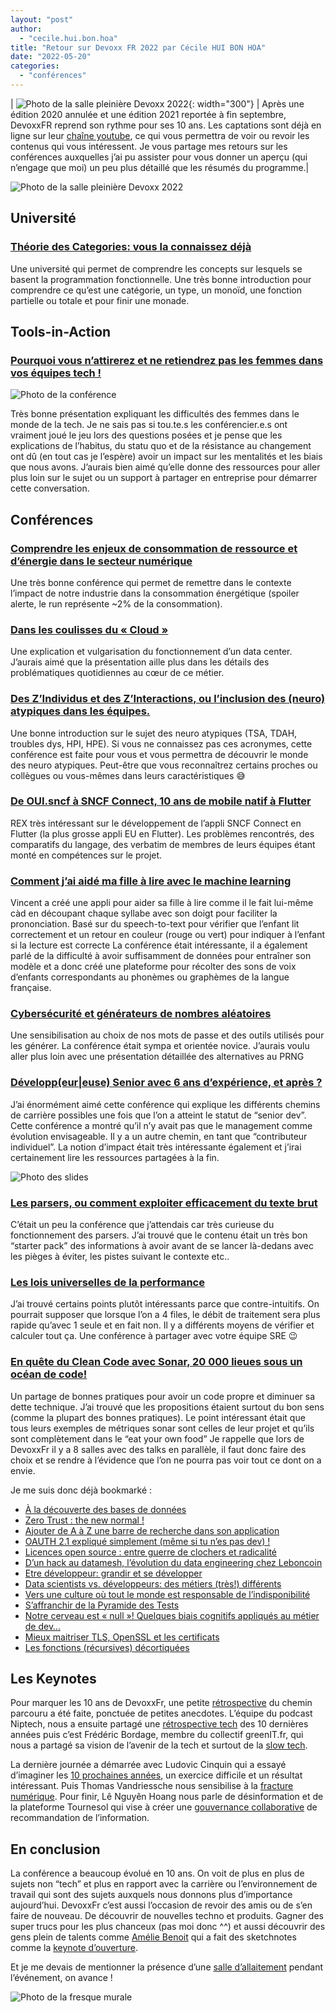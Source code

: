 ```yaml
---
layout: "post"
author:
  - "cecile.hui.bon.hoa"
title: "Retour sur Devoxx FR 2022 par Cécile HUI BON HOA"
date: "2022-05-20"
categories:
  - "conférences"
---
```


| ![Photo de la salle pleinière Devoxx 2022](/assets/2022/05/2022-05-20-devoxx-france-par-cecile/devoxx1.jpg){: width="300"} | Après une édition 2020 annulée et une édition 2021 reportée à fin septembre, DevoxxFR reprend son rythme pour ses 10 ans. Les captations sont déjà en ligne sur leur [chaîne youtube](https://www.youtube.com/c/DevoxxFRvideos/playlists), ce qui vous permettra de voir ou revoir les contenus qui vous intéressent. Je vous partage mes retours sur les conférences auxquelles j’ai pu assister pour vous donner un aperçu (qui n’engage que moi) un peu plus détaillé que les résumés du programme.|


![Photo de la salle pleinière Devoxx 2022](/assets/2022/05/2022-05-20-devoxx-france-par-cecile/devoxx1.jpg)

## Université

### [Théorie des Categories: vous la connaissez déjà](https://youtu.be/DFZ7arg1XFc)

Une université qui permet de comprendre les concepts sur lesquels se basent la programmation fonctionnelle. Une très bonne introduction pour comprendre ce qu’est une catégorie, un type, un monoïd, une fonction partielle ou totale et pour finir une monade. 

## Tools-in-Action

### [Pourquoi vous n’attirerez et ne retiendrez pas les femmes dans vos équipes tech !](https://youtu.be/6g0quTQqpr8)

![Photo de la conférence](/assets/2022/05/2022-05-20-devoxx-france-par-cecile/devoxx2.jpg)

Très bonne présentation expliquant les difficultés des femmes dans le monde de la tech.
Je ne sais pas si tou.te.s les conférencier.e.s ont vraiment joué le jeu lors des questions posées et je pense que les explications de l’habitus, du statu quo et de la résistance au changement ont dû (en tout cas je l’espère) avoir un impact sur les mentalités et les biais que nous avons.
J’aurais bien aimé qu’elle donne des ressources pour aller plus loin sur le sujet ou un support à partager en entreprise pour démarrer cette conversation.

## Conférences

### [Comprendre les enjeux de consommation de ressource et d’énergie dans le secteur numérique](https://youtu.be/gxWwxqIrCa8)

Une très bonne conférence qui permet de remettre dans le contexte l’impact de notre industrie dans la consommation énergétique (spoiler alerte, le run représente ~2% de la consommation).

### [Dans les coulisses du « Cloud »](https://youtu.be/CskRoGyUr7w)

Une explication et vulgarisation du fonctionnement d’un data center.
J’aurais aimé que la présentation aille plus dans les détails des problématiques quotidiennes au cœur de ce métier. 

### [Des Z’Individus et des Z’Interactions, ou l’inclusion des (neuro) atypiques dans les équipes.](https://youtu.be/A3zZsln6pNM)

Une bonne introduction sur le sujet des neuro atypiques (TSA, TDAH, troubles dys, HPI, HPE).
Si vous ne connaissez pas ces acronymes, cette conférence est faite pour vous et vous permettra de découvrir le monde des neuro atypiques.
Peut-être que vous reconnaîtrez certains proches ou collègues ou vous-mêmes dans leurs caractéristiques 😅 

### [De OUI.sncf à SNCF Connect, 10 ans de mobile natif à Flutter](https://youtu.be/dPfREPMacYc)

REX très intéressant sur le développement de l’appli SNCF Connect en Flutter (la plus grosse appli EU en Flutter).
Les problèmes rencontrés, des comparatifs du langage, des verbatim de membres de leurs équipes étant monté en compétences sur le projet. 

### [Comment j’ai aidé ma fille à lire avec le machine learning](https://youtu.be/1gDSKIDiQL8)

Vincent a créé une appli pour aider sa fille à lire comme il le fait lui-même càd en découpant chaque syllabe avec son doigt pour faciliter la prononciation.
Basé sur du speech-to-text pour vérifier que l’enfant lit correctement et un retour en couleur (rouge ou vert) pour indiquer à l’enfant si la lecture est correcte
 La conférence était intéressante, il a également parlé de la difficulté à avoir suffisamment de données pour entraîner son modèle et a donc créé une plateforme pour récolter des sons de voix d’enfants correspondants au phonèmes ou graphèmes de la langue française. 

### [Cybersécurité et générateurs de nombres aléatoires](https://youtu.be/oXHhOHa_5HE)

Une sensibilisation au choix de nos mots de passe et des outils utilisés pour les générer.
La conférence était sympa et orientée novice.
J’aurais voulu aller plus loin avec une présentation détaillée des alternatives au PRNG 

### [Développ(eur|euse) Senior avec 6 ans d’expérience, et après ?](https://youtu.be/X5MYKj1C2qM)

J’ai énormément aimé cette conférence qui explique les différents chemins de carrière possibles une fois que l’on a atteint le statut de “senior dev”.
Cette conférence a montré qu’il n’y avait pas que le management comme évolution envisageable.
Il y a un autre chemin, en tant que “contributeur individuel”.
La notion d’impact était très intéressante également et j’irai certainement lire les ressources partagées à la fin.

![Photo des slides](/assets/2022/05/2022-05-20-devoxx-france-par-cecile/devoxx3.png)

### [Les parsers, ou comment exploiter efficacement du texte brut](https://youtu.be/gweFzuE4vNM)

C’était un peu la conférence que j’attendais car très curieuse du fonctionnement des parsers. J’ai trouvé que le contenu était un très bon “starter pack” des informations à avoir avant de se lancer là-dedans avec les pièges à éviter, les pistes suivant le contexte etc..  

### [Les lois universelles de la performance](https://youtu.be/eDgjIkCnnYE)

J’ai trouvé certains points plutôt intéressants parce que contre-intuitifs. On pourrait supposer que lorsque l’on a 4 files, le débit de traitement sera plus rapide qu’avec 1 seule et en fait non. Il y a différents moyens de vérifier et calculer tout ça. Une conférence à partager avec votre équipe SRE 😉  

### [En quête du Clean Code avec Sonar, 20 000 lieues sous un océan de code!](https://youtu.be/QwjjPp0TF6U)

Un partage de bonnes pratiques pour avoir un code propre et diminuer sa dette technique. J’ai trouvé que les propositions étaient surtout du bon sens (comme la plupart des bonnes pratiques). Le point intéressant était que tous leurs exemples de métriques sonar sont celles de leur projet et qu’ils sont complètement dans le “eat your own food” Je rappelle que lors de DevoxxFr il y a 8 salles avec des talks en parallèle, il faut donc faire des choix et se rendre à l’évidence que l’on ne pourra pas voir tout ce dont on a envie.

Je me suis donc déjà bookmarké :

- [À la découverte des bases de données](https://youtu.be/Sb3uBtaKCaY)
- [Zero Trust : the new normal !](https://youtu.be/VNmf1Wz16uk)
- [Ajouter de A à Z une barre de recherche dans son application](https://youtu.be/uyuNg0Vg5uE)
- [OAUTH 2.1 expliqué simplement (même si tu n’es pas dev) !](https://youtu.be/YdShQveywpo)
- [Licences open source : entre guerre de clochers et radicalité](https://youtu.be/HGid_PYx0Fo)
- [D’un hack au datamesh, l’évolution du data engineering chez Leboncoin](https://youtu.be/ZJCOdBpwjQc)
- [Etre développeur: grandir et se développer](https://youtu.be/AcE85HBzAZE)
- [Data scientists vs. développeurs: des métiers (très!) différents](https://youtu.be/PPoDs70pQa0)
- [Vers une culture où tout le monde est responsable de l’indisponibilité](https://youtu.be/r4sY02CtmfY)
- [S’affranchir de la Pyramide des Tests](https://youtu.be/QL0HBeIAny0)
- [Notre cerveau est « null »! Quelques biais cognitifs appliqués au métier de dev…](https://youtu.be/vKjt_Srk_Jg)
- [Mieux maitriser TLS, OpenSSL et les certificats](https://youtu.be/P6brMpIZaOo)
- [Les fonctions (récursives) décortiquées](https://youtu.be/aTDSZtHCIGU)

## Les Keynotes

Pour marquer les 10 ans de DevoxxFr, une petite [rétrospective](https://youtu.be/kOXJEzD8GKw) du chemin parcouru a été faite, ponctuée de petites anecdotes.
L’équipe du podcast Niptech, nous a ensuite partagé une [rétrospective tech](https://youtu.be/5-pe7CajTik) des 10 dernières années puis c’est Frédéric Bordage, membre du collectif greenIT.fr, qui nous a partagé sa vision de l’avenir de la tech et surtout de la [slow tech](https://youtu.be/1uQPVOK45ow).


La dernière journée a démarrée avec Ludovic Cinquin qui a essayé d’imaginer les [10 prochaines années](https://youtu.be/KMzwEbyriZA), un exercice difficile et un résultat intéressant.
Puis Thomas Vandriessche nous sensibilise à la [fracture numérique](https://youtu.be/fJwDbP3CB-0).
Pour finir, Lê Nguyên Hoang nous parle de désinformation et de la plateforme Tournesol qui vise à créer une [gouvernance collaborative](https://youtu.be/hdAEGAwlK0M) de recommandation de l’information.

## En conclusion

La conférence a beaucoup évolué en 10 ans.
On voit de plus en plus de sujets non “tech” et plus en rapport avec la carrière ou l’environnement de travail qui sont des sujets auxquels nous donnons plus d’importance aujourd’hui.
DevoxxFr c’est aussi l’occasion de revoir des amis ou de s’en faire de nouveau.
De découvrir de nouvelles techno et produits. Gagner des super trucs pour les plus chanceux (pas moi donc ^^) et aussi découvrir des gens plein de talents comme [Amélie Benoit](https://twitter.com/AmelieBenoit33?s=20&t=c8vlIE2FfemT_TNoHzHFDw) qui a fait des sketchnotes comme la [keynote d’ouverture](https://twitter.com/AmelieBenoit33/status/1517139342166163459?s=20&t=c8vlIE2FfemT_TNoHzHFDw).

Et je me devais de mentionner la présence d’une [salle d’allaitement](https://twitter.com/jjbardinjimenez/status/1517445638870417410?s=20&t=Ml1vRrdJQM22HeKQ951nxA) pendant l’événement, on avance !

![Photo de la fresque murale](/assets/2022/05/2022-05-20-devoxx-france-par-cecile/devoxx4.jpg)